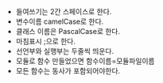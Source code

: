
* 들여쓰기는 2간 스페이스로 한다.
* 변수이름 camelCase로 한다.
* 클래스 이름은 PascalCase로 한다.
* 마침표시 ;으로 한다.
* 선언부와 실행부는 두줄씩 띄운다.
* 모듈로 함수 만들었으면 함수이름=모듈파일이름
* 모든 함수는 동사가 포함되어야한다.

